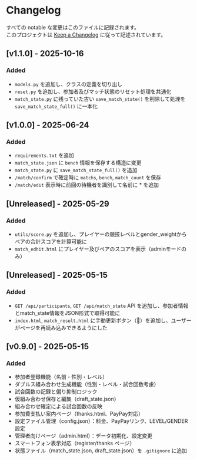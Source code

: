 # Changelog

すべての notable な変更はこのファイルに記録されます。  
このプロジェクトは [Keep a Changelog](https://keepachangelog.com/ja/1.0.0/) に従って記述されています。

## [v1.1.0] - 2025-10-16
### Added
- `models.py` を追加し、クラスの定義を切り出し
- `reset.py` を追加し、参加者及びマッチ状態のリセット処理を共通化
- `match_state.py` に残っていた古い `save_match_state()` を削除して処理を `save_match_state_full()` に一本化

## [v1.0.0] - 2025-06-24
### Added
- `requirements.txt` を追加
- `match_state.json` に `bench` 情報を保存する構造に変更
- `match_state.py` に `save_match_state_full()` を追加
- `/match/confirm` で確定時に `matchs`, `bench`, `match_count` を保存
- `/match/edit` 表示時に前回の待機者を識別して名前に * を追加


## [Unreleased] - 2025-05-29
### Added
- `utils/score.py` を追加し、プレイヤーの競技レベルとgender_weightからペアの合計スコアを計算可能に
- `match_edhit.html` にプレイヤー及びペアのスコアを表示（adminモードのみ）


## [Unreleased] - 2025-05-15
### Added
- `GET /api/participants`, `GET /api/match_state` API を追加し、参加者情報とmatch_state情報をJSON形式で取得可能に
- `index.html`, `match_result.html` に手動更新ボタン（🔄）を追加し、ユーザーがページを再読み込みできるようにした


## [v0.9.0] - 2025-05-15
### Added
- 参加者登録機能（名前・性別・レベル）
- ダブルス組み合わせ生成機能（性別・レベル・試合回数考慮）
- 試合回数の記録と偏り抑制ロジック
- 仮組み合わせ保存と編集（draft_state.json）
- 組み合わせ確定による試合回数の反映
- 参加費支払い案内ページ（thanks.html、PayPay対応）
- 設定ファイル管理（config.json）：料金、PayPayリンク、LEVEL/GENDER設定
- 管理者向けページ（admin.html）：データ初期化、設定変更
- スマートフォン表示対応（register/thanks ページ）
- 状態ファイル（match_state.json, draft_state.json）を `.gitignore` に追加
